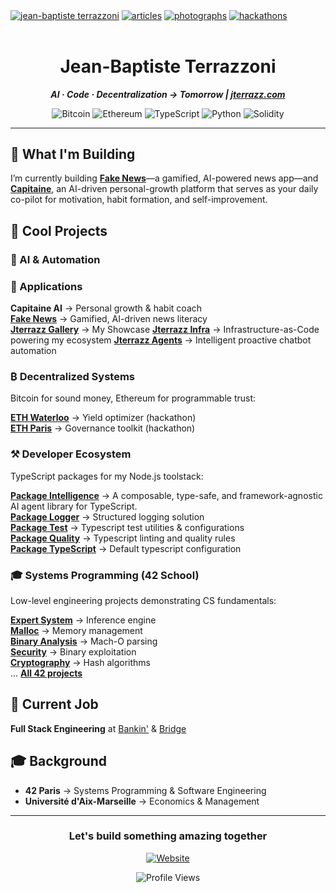 [<img align="center" alt="jean-baptiste terrazzoni" src="https://img.shields.io/badge/hub-000000?style=for-the-badge&logo=vercel&logoColor=white" />](https://jterrazz.com)
[<img align="center" alt="articles" src="https://img.shields.io/badge/articles-000000?style=for-the-badge&logo=medium&logoColor=white" />](https://jterrazz.com/link/articles)
[<img align="center" alt="photographs" src="https://img.shields.io/badge/photographs-000000?style=for-the-badge&logo=unsplash&logoColor=white" />](https://jterrazz.com/link/photographs)
[<img align="center" alt="hackathons" src="https://img.shields.io/badge/hackathons-000000?style=for-the-badge&logo=devpost&logoColor=white" />](https://devpost.com/jterrazz)
</br></br>

<div align="center">

# Jean-Baptiste Terrazzoni

***AI · Code · Decentralization → Tomorrow | [jterrazz.com](https://jterrazz.com)***

![Bitcoin](https://img.shields.io/badge/Bitcoin-000000?style=for-the-badge&logo=bitcoin&logoColor=white)
![Ethereum](https://img.shields.io/badge/Ethereum-000000?style=for-the-badge&logo=ethereum&logoColor=white)
![TypeScript](https://img.shields.io/badge/TypeScript-000000?style=for-the-badge&logo=typescript&logoColor=white)
![Python](https://img.shields.io/badge/Python-000000?style=for-the-badge&logo=python&logoColor=white)
![Solidity](https://img.shields.io/badge/Solidity-000000?style=for-the-badge&logo=solidity&logoColor=white)

</div>

---

## 🚀 What I'm Building

I’m currently building **[Fake News](https://jterrazz.com/link/applications/fake-news)**—a gamified, AI-powered news app—and **[Capitaine](https://github.com/jterrazz/capitaine-api)**, an AI-driven personal-growth platform that serves as your daily co-pilot for motivation, habit formation, and self-improvement.


## 🎯 Cool Projects

### 🤖 AI & Automation

### 🚀 Applications
**Capitaine AI** → Personal growth & habit coach  
**[Fake News](https://jterrazz.com/link/applications/fake-news)** → Gamified, AI-driven news literacy  
**[Jterrazz Gallery](https://github.com/jterrazz/jterrazz-web)** → My Showcase
**[Jterrazz Infra](https://github.com/jterrazz/jterrazz-infra)** → Infrastructure-as-Code powering my ecosystem
**[Jterrazz Agents](https://github.com/jterrazz/jterrazz-agents)** → Intelligent proactive chatbot automation

### ₿ Decentralized Systems
Bitcoin for sound money, Ethereum for programmable trust:

**[ETH Waterloo](https://github.com/jterrazz/hackathons.ethwaterloo-defi-dy)** → Yield optimizer (hackathon)  
**[ETH Paris](https://github.com/jterrazz/hackathons.ethparis-collective)** → Governance toolkit (hackathon)  

### ⚒️ Developer Ecosystem

TypeScript packages for my Node.js toolstack:

**[Package Intelligence](https://github.com/jterrazz/package-intelligence)** → A composable, type-safe, and framework-agnostic AI agent library for TypeScript.  
**[Package Logger](https://github.com/jterrazz/package-logger)** → Structured logging solution  
**[Package Test](https://github.com/jterrazz/package-test)** → Typescript test utilities & configurations  
**[Package Quality](https://github.com/jterrazz/package-quality)** → Typescript linting and quality rules  
**[Package TypeScript](https://github.com/jterrazz/package-typescript)** → Default typescript configuration  

### 🎓 Systems Programming (42 School)

Low-level engineering projects demonstrating CS fundamentals:

**[Expert System](https://github.com/jterrazz/42-expert-system)** → Inference engine  
**[Malloc](https://github.com/jterrazz/42-malloc)** → Memory management  
**[Binary Analysis](https://github.com/jterrazz/42-nm-otool)** → Mach-O parsing  
**[Security](https://github.com/jterrazz/42-override)** → Binary exploitation  
**[Cryptography](https://github.com/jterrazz/42-ssl-md5)** → Hash algorithms  
... [**All 42 projects**](https://github.com/jterrazz?tab=repositories&q=42&type=&language=&sort=)  

## 💼 Current Job

**Full Stack Engineering** at [Bankin'](https://bankin.com) & [Bridge](https://bridgeapi.io)  

## 🎓 Background

- **42 Paris** → Systems Programming & Software Engineering
- **Université d'Aix-Marseille** → Economics & Management

---

<div align="center">

### Let's build something amazing together

[![Website](https://img.shields.io/badge/jterrazz.com-000000?style=for-the-badge&logo=About.me&logoColor=white)](https://jterrazz.com)

</div>

<div align="center">
  <img src="https://komarev.com/ghpvc/?username=jterrazz&label=Profile%20Views&color=blueviolet&style=flat" alt="Profile Views" />
</div>
